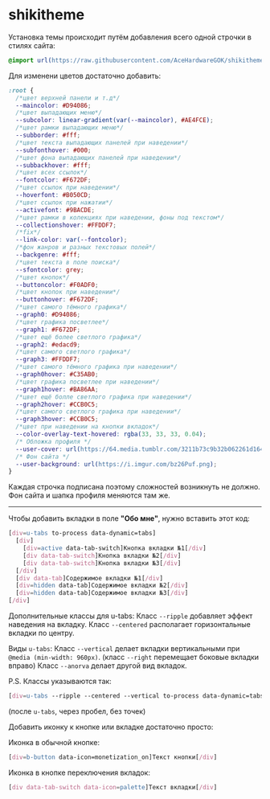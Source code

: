 # shikitheme
Установка темы происходит путём добавления всего одной строчки в стилях сайта:
```scss
@import url(https://raw.githubusercontent.com/AceHardwareGOK/shikitheme/main/shiki-pink.css);
```
Для изменени цветов достаточно добавить:
```scss
:root {
  /*цвет верхней панели и т.д*/
  --maincolor: #D94086;
  /*цвет выпадающих меню*/
  --subcolor: linear-gradient(var(--maincolor), #AE4FCE);
  /*цвет рамки выпадающих меню*/
  --subborder: #fff;
  /*цвет текста выпадающих панелей при наведении*/
  --subfonthover: #000;
  /*цвет фона выпадающих панелей при наведении*/
  --subbackhover: #fff;
  /*цвет всех ссылок*/
  --fontcolor: #F672DF;
  /*цвет ссылок при наведении*/
  --hoverfont: #B050CD;
  /*цвет ссылок при нажатии*/
  --activefont: #9BACDE;
  /*цвет рамки в колекциях при наведении, фоны под текстом*/
  --collectionshover: #FFDDF7;
  /*fix*/
  --link-color: var(--fontcolor);
  /*фон жанров и разных текстовых полей*/
  --backgenre: #fff;
  /*цвет текста в поле поиска*/
  --sfontcolor: grey;
  /*цвет кнопок*/
  --buttoncolor: #F0ADF0;
  /*цвет кнопок при наведении*/
  --buttonhover: #F672DF;
  /*цвет самого тёмного графика*/
  --graph0: #D94086;
  /*цвет графика посветлее*/
  --graph1: #F672DF;
  /*цвет ещё более светлого графика*/
  --graph2: #edacd9;
  /*цвет самого светлого графика*/
  --graph3: #FFDDF7;
  /*цвет самого тёмного графика при наведении*/
  --graph0hover: #C35AB0;
  /*цвет графика посветлее при наведении*/
  --graph1hover: #BA86AA;
  /*цвет ещё болле светлого графика при наведении*/
  --graph2hover: #CCB0C5;
  /*цвет самого светлого графика при наведении*/
  --graph3hover: #CCB0C5;
  /*цвет при наведении на кнопки вкладок*/
  --color-overlay-text-hovered: rgba(33, 33, 33, 0.04);
  /* Обложка профиля */
  --user-cover: url(https://64.media.tumblr.com/3211b73c9b32b062261d164039e9fcf5/1c1af52e6a2b68f3-b9/s1280x1920/54dfc22c11b43f12d04168433f3032a5cbe1dbf4.png);
  /* Фон сайта */
  --user-background: url(https://i.imgur.com/bz26Puf.png);
}
```
Каждая строчка подписана поэтому сложностей возникнуть не должно. 
Фон сайта и шапка профиля меняются там же.
***
Чтобы добавить вкладки в поле **"Обо мне"**, нужно вставить этот код:

```scss
[div=u-tabs to-process data-dynamic=tabs]
  [div]
    [div=active data-tab-switch]Кнопка вкладки №1[/div]
    [div data-tab-switch]Кнопка вкладки №2[/div]
    [div data-tab-switch]Кнопка вкладки №3[/div]
  [/div]
  [div data-tab]Содержимое вкладки №1[/div]
  [div=hidden data-tab]Содержимое вкладки №2[/div]
  [div=hidden data-tab]Содержимое вкладки №3[/div]
[/div]
```
Дополнительные классы для u-tabs:
Класс ```--ripple``` добавляет эффект наведения на вкладку.
Класс ```--centered``` располагает горизонтальные вкладки по центру.

Виды ```u-tabs```:
Класс ```--vertical``` делает вкладки вертикальными при ```@media (min-width: 960px)```.
(класс ```--right``` перемещает боковые вкладки вправо)
Класс ```--anorva``` делает другой вид вкладок.

P.S. Классы указываются так:
```scss
[div=u-tabs --ripple --centered --vertical to-process data-dynamic=tabs]
```
(после ```u-tabs```, через пробел, без точек)

Добавить иконку к кнопке или вкладке достаточно просто:

Иконка в обычной кнопке:
```scss
[div=b-button data-icon=monetization_on]Текст кнопки[/div]
```

Иконка в кнопке переключения вкладок:
```scss
[div data-tab-switch data-icon=palette]Текст вкладки[/div]
```
